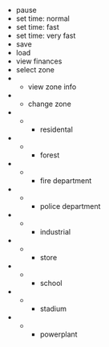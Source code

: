 - pause
- set time: normal
- set time: fast
- set time: very fast
- save
- load
- view finances
- select zone
- - view zone info
- - change zone
- - - residental
- - - forest
- - - fire department
- - - police department
- - - industrial
- - - store
- - - school
- - - stadium
- - - powerplant
